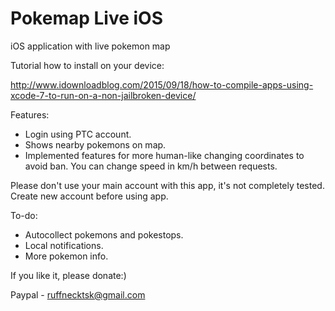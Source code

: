 # Pokemap Live iOS
iOS application with live pokemon map

Tutorial how to install on your device:

http://www.idownloadblog.com/2015/09/18/how-to-compile-apps-using-xcode-7-to-run-on-a-non-jailbroken-device/

Features:

- Login using PTC account.
- Shows nearby pokemons on map. 
- Implemented features for more human-like changing coordinates to avoid ban. You can change speed in km/h between requests.

Please don't use your main account with this app, it's not completely tested. Create new account before using app.

To-do:

- Autocollect pokemons and pokestops.
- Local notifications.
- More pokemon info.

If you like it, please donate:)

Paypal - ruffnecktsk@gmail.com

